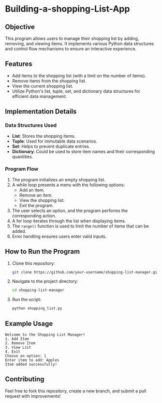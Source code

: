 # Building-a-shopping-List-App

## Objective
This program allows users to manage their shopping list by adding, removing, and viewing items. It implements various Python data structures and control flow mechanisms to ensure an interactive experience.

## Features
- Add items to the shopping list (with a limit on the number of items).
- Remove items from the shopping list.
- View the current shopping list.
- Utilize Python's list, tuple, set, and dictionary data structures for efficient data management.

## Implementation Details
### Data Structures Used
- **List**: Stores the shopping items.
- **Tuple**: Used for immutable data scenarios.
- **Set**: Helps to prevent duplicate entries.
- **Dictionary**: Could be used to store item names and their corresponding quantities.

### Program Flow
1. The program initializes an empty shopping list.
2. A while loop presents a menu with the following options:
   - Add an item.
   - Remove an item.
   - View the shopping list.
   - Exit the program.
3. The user selects an option, and the program performs the corresponding action.
4. A for loop iterates through the list when displaying items.
5. The `range()` function is used to limit the number of items that can be added.
6. Error handling ensures users enter valid inputs.

## How to Run the Program
1. Clone this repository:
   ```bash
   git clone https://github.com/your-username/shopping-list-manager.git
   ```
2. Navigate to the project directory:
   ```bash
   cd shopping-list-manager
   ```
3. Run the script:
   ```bash
   python shopping_list.py
   ```

## Example Usage
```
Welcome to the Shopping List Manager!
1. Add Item
2. Remove Item
3. View List
4. Exit
Choose an option: 1
Enter item to add: Apples
Item added successfully!
```
## Contributing
Feel free to fork this repository, create a new branch, and submit a pull request with improvements!



